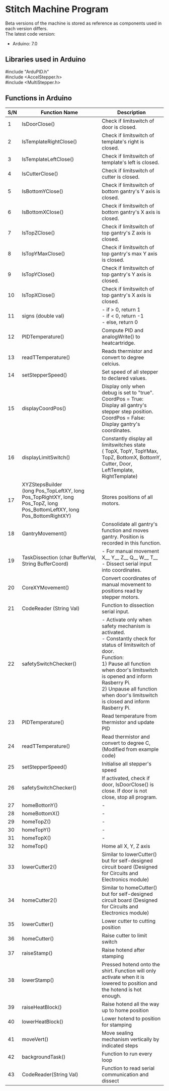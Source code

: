 # Stitch Machine Program
Beta versions of the machine is stored as reference as components used in each version differs.  
The latest code version:
- Arduino: 7.0
## Libraries used in Arduino

#include "ArduPID.h"<br />
#include <AccelStepper.h><br />
#include <MultiStepper.h><br />

## Functions in Arduino
| S/N | Function Name |Description|
| --- | --- |---|
| 1 | IsDoorClose() | Check if limitswitch of door is closed. |
| 2 | IsTemplateRightClose() | Check if limitswitch of template's right is closed. |
| 3 | IsTemplateLeftClose() | Check if limitswitch of template's left is closed. |
| 4 | IsCutterClose() | Check if limitswitch of cutter is closed. |
| 5 | IsBottomYClose() | Check if limitswitch of bottom gantry's Y axis is closed. |
| 6 | IsBottomXClose() | Check if limitswitch of bottom gantry's X axis is closed.  |
| 7 | IsTopZClose() | Check if limitswitch of top gantry's Z axis is closed. |
| 8 | IsTopYMaxClose() | Check if limitswitch of top gantry's max Y axis is closed. |
| 9 | IsTopYClose() | Check if limitswitch of top gantry's Y axis is closed. |
| 10 | IsTopXClose() | Check if limitswitch of top gantry's X axis is closed.  |
| 11 | signs (double val) | - if > 0, return 1<br />- if < 0, return -1<br />- else, return 0 |
| 12 | PIDTemperature() | Compute PID and analogWrite() to heatcartridge. |
| 13 | readTTemperature() | Reads thermistor and convert to degree celcius. |
| 14 | setStepperSpeed() | Set speed of all stepper to declared values. |
| 15 | displayCoordPos() | Display only when debug is set to "true".<br />CoordPos = True: <br />Display all gantry's stepper step position.<br />CoordPos = False:<br />Display gantry's coordinates.|
| 16 | displayLimitSwitch() | Constantly display all limitswitches state<br />( TopX, TopY, TopYMax, TopZ, BottomX, BottomY, Cutter, Door, LeftTemplate, RightTemplate) |
| 17 | XYZStepsBuilder<br />(long Pos_TopLeftXY, long Pos_TopRightXY, long Pos_TopZ, long Pos_BottomLeftXY, long Pos_BottomRightXY) | Stores positions of all motors. |
| 18 | GantryMovement() | Consolidate all gantry's function and moves gantry. Position is recorded in this function. |
| 19 | TaskDissection (char BufferVal, String BufferCoord) | - For manual movement X__ Y__ Z__ Q__ W__ T__ <br />- Dissect serial input into coordinates.|
| 20 | CoreXYMovement() | Convert coordinates of manual movement to positions read by stepper motors. |
| 21 | CodeReader (String Val) | Function to dissection serial input. |
| 22 | safetySwitchChecker() | - Activate only when safety mechanism is activated.<br /> - Constantly check for status of limitswitch of door.<br />Function:<br />1) Pause all function when door's limitswitch is opened and inform Rasberry Pi. <br />2) Unpause all function when door's limitswitch is closed and inform Rasberry Pi.|
| 23 | PIDTemperature() | Read temperature from thermistor and update PID |
| 24 | readTTemperature() | Read thermistor and convert to degree C, (Modified from example code) |
| 25 | setStepperSpeed() | Initialise all stepper's speed |
| 26 | safetySwitchChecker() | If activated, check if door, IsDoorClose() is close. If door is not close, stop all program. |
| 27 | homeBottonY() | - |
| 28 | homeBottomX() | - |
| 29 | homeTopZ() | - |
| 30 | homeTopY() | - |
| 31 | homeTopX() | - |
| 32 | homeTop() | Home all X, Y, Z axis |
| 33 | lowerCutter2() | Similar to lowerCutter() but for self-designed circuit board (Designed for Circuits and Electronics module) |
| 34 | homeCutter2() | Similar to homeCutter() but for self-designed circuit board (Designed for Circuits and Electronics module) |
| 35 | lowerCutter() | Lower cutter to cutting position |
| 36 | homeCutter() | Raise cutter to limit switch |
| 37 | raiseStamp() | Raise hotend after stamping |
| 38 | lowerStamp() | Pressed hotend onto the shirt. Function will only activate when it is lowered to position and the hotend is hot enough. |
| 39 | raiseHeatBlock() | Raise hotend all the way up to home position |
| 40 | lowerHeatBlock() | Lower hotend to position for stamping |
| 41 | moveVert() | Move sealing mechanism vertically by indicated steps |
| 42 | backgroundTask() | Function to run every loop |
| 43 | CodeReader(String Val) | Function to read serial communication and dissect |
